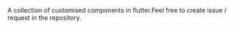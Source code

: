 A collection of customised components in flutter.Feel free to create issue / request in the repository.